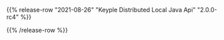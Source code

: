 {{% release-row "2021-08-26" "Keyple Distributed Local Java Api" "2.0.0-rc4" %}} 

{{% /release-row %}}
